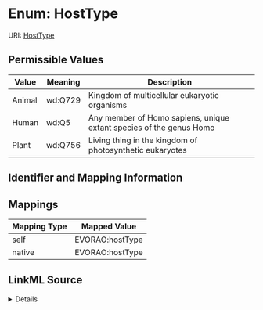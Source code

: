 # Enum: HostType



URI: [HostType](HostType.md)

## Permissible Values

| Value | Meaning | Description |
| --- | --- | --- |
| Animal | wd:Q729 | Kingdom of multicellular eukaryotic organisms |
| Human | wd:Q5 | Any member of Homo sapiens, unique extant species of the genus Homo |
| Plant | wd:Q756 | Living thing in the kingdom of photosynthetic eukaryotes |









## Identifier and Mapping Information








## Mappings

| Mapping Type | Mapped Value |
| ---  | ---  |
| self | EVORAO:hostType |
| native | EVORAO:hostType |




## LinkML Source

<details>
```yaml
name: hostType
rank: 1000
permissible_values:
  Animal:
    text: Animal
    description: Kingdom of multicellular eukaryotic organisms
    meaning: wd:Q729
  Human:
    text: Human
    description: Any member of Homo sapiens, unique extant species of the genus Homo
    meaning: wd:Q5
  Plant:
    text: Plant
    description: Living thing in the kingdom of photosynthetic eukaryotes
    meaning: wd:Q756

```
</details>
